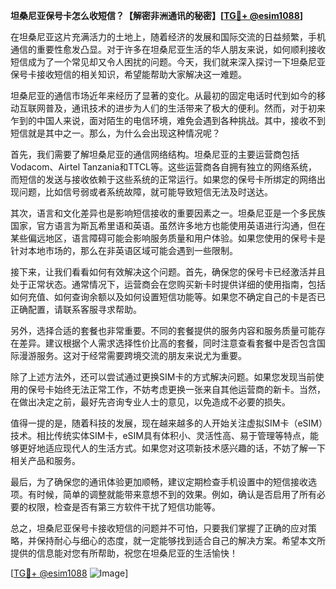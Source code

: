 **坦桑尼亚保号卡怎么收短信？【解密非洲通讯的秘密】[[TG💪+ @esim1088](https://t.me/s/esim1088)]**

在坦桑尼亚这片充满活力的土地上，随着经济的发展和国际交流的日益频繁，手机通信的重要性愈发凸显。对于许多在坦桑尼亚生活的华人朋友来说，如何顺利接收短信成为了一个常见却又令人困扰的问题。今天，我们就来深入探讨一下坦桑尼亚保号卡接收短信的相关知识，希望能帮助大家解决这一难题。

坦桑尼亚的通信市场近年来经历了显著的变化。从最初的固定电话时代到如今的移动互联网普及，通讯技术的进步为人们的生活带来了极大的便利。然而，对于初来乍到的中国人来说，面对陌生的电信环境，难免会遇到各种挑战。其中，接收不到短信就是其中之一。那么，为什么会出现这种情况呢？

首先，我们需要了解坦桑尼亚的通信网络结构。坦桑尼亚的主要运营商包括Vodacom、Airtel Tanzania和TTCL等。这些运营商各自拥有独立的网络系统，而短信的发送与接收依赖于这些系统的正常运行。如果您的保号卡所绑定的网络出现问题，比如信号弱或者系统故障，就可能导致短信无法及时送达。

其次，语言和文化差异也是影响短信接收的重要因素之一。坦桑尼亚是一个多民族国家，官方语言为斯瓦希里语和英语。虽然许多地方也能使用英语进行沟通，但在某些偏远地区，语言障碍可能会影响服务质量和用户体验。如果您使用的保号卡是针对本地市场的，那么在非英语区域可能会遇到一些限制。

接下来，让我们看看如何有效解决这个问题。首先，确保您的保号卡已经激活并且处于正常状态。通常情况下，运营商会在您购买新卡时提供详细的使用指南，包括如何充值、如何查询余额以及如何设置短信功能等。如果您不确定自己的卡是否已正确配置，请联系客服寻求帮助。

另外，选择合适的套餐也非常重要。不同的套餐提供的服务内容和服务质量可能存在差异。建议根据个人需求选择性价比高的套餐，同时注意查看套餐中是否包含国际漫游服务。这对于经常需要跨境交流的朋友来说尤为重要。

除了上述方法外，还可以尝试通过更换SIM卡的方式解决问题。如果您发现当前使用的保号卡始终无法正常工作，不妨考虑更换一张来自其他运营商的新卡。当然，在做出决定之前，最好先咨询专业人士的意见，以免造成不必要的损失。

值得一提的是，随着科技的发展，现在越来越多的人开始关注虚拟SIM卡（eSIM）技术。相比传统实体SIM卡，eSIM具有体积小、灵活性高、易于管理等特点，能够更好地适应现代人的生活方式。如果您对这项新技术感兴趣的话，不妨了解一下相关产品和服务。

最后，为了确保您的通讯体验更加顺畅，建议定期检查手机设置中的短信接收选项。有时候，简单的调整就能带来意想不到的效果。例如，确认是否启用了所有必要的权限，检查是否有第三方软件干扰了短信功能等。

总之，坦桑尼亚保号卡接收短信的问题并不可怕，只要我们掌握了正确的应对策略，并保持耐心与细心的态度，就一定能够找到适合自己的解决方案。希望本文所提供的信息能对您有所帮助，祝您在坦桑尼亚的生活愉快！

[[TG💪+ @esim1088](https://t.me/s/esim1088) ![Image](https://i.postimg.cc/4NQfJmqS/Snipaste-2025-05-13-00-14-12.png)]